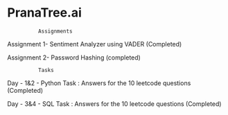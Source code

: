 # PranaTree.ai

              Assignments  

Assignment 1- Sentiment Analyzer using VADER (Completed)
              
Assignment 2- Password Hashing (completed)

              Tasks

Day - 1&2 - Python Task : Answers for the 10 leetcode questions (Completed)

Day - 3&4 - SQL Task : Answers for the 10 leetcode questions (Completed)



